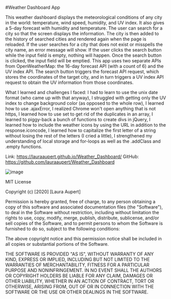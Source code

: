 #Weather Dashboard App

This weather dashboard displays the meteorological conditions of any city in the world: temperature, wind speed, humidity, and UV index. It also gives a 5-day forecast with humidity and temperature. The user can search for a city so that the screen displays the information. The city is then added to the history of searched cities and rendered again when the page is reloaded. If the user searches for a city that does not exist or misspells the city name, an error message will show. If the user clicks the search button while the input field is empty, nothing will happen. Once the search button is clicked, the input field will be emptied. 
This app uses two separate APIs from OpenWeatherMap: the 16-day forecast API (with a count of 6) and the UV index API. The search button triggers the forecast API request, which stores the coordinates of the target city, and in turn triggers a UV index API request to obtain the UV information from those coordinates. 

What I learned and challenges I faced: I had to learn to use the unix date format (who came up with that anyway), I struggled with getting only the UV index to change background color (as opposed to the whole row), I learned how to use .ajaxError, I realized Chrome won't open anything that is not https, I learned how to use set to get rid of the duplicates in an array, I learned to piggy-back a bunch of functions to create divs in jQuery, I learned how to include the weather icons by using the URL in addition to the response.iconcode, I learned how to capitalize the first letter of a string without losing the rest of the letters (I cried a little), I strengthened my understanding of local storage and for-loops as well as the .addClass and .empty functions. 

Link: https://lauraaupert.github.io/Weather_Dashboard/
GitHub: https://github.com/lauraaupert/Weather_Dashboard

![image](https://user-images.githubusercontent.com/73617474/102698406-f906a300-420a-11eb-9265-4e21a6c577ac.png)

MIT License

Copyright (c) [2020] [Laura Aupert]

Permission is hereby granted, free of charge, to any person obtaining a copy of this software and associated documentation files (the "Software"), to deal in the Software without restriction, including without limitation the rights to use, copy, modify, merge, publish, distribute, sublicense, and/or sell copies of the Software, and to permit persons to whom the Software is furnished to do so, subject to the following conditions:

The above copyright notice and this permission notice shall be included in all copies or substantial portions of the Software.

THE SOFTWARE IS PROVIDED "AS IS", WITHOUT WARRANTY OF ANY KIND, EXPRESS OR IMPLIED, INCLUDING BUT NOT LIMITED TO THE WARRANTIES OF MERCHANTABILITY, FITNESS FOR A PARTICULAR PURPOSE AND NONINFRINGEMENT. IN NO EVENT SHALL THE AUTHORS OR COPYRIGHT HOLDERS BE LIABLE FOR ANY CLAIM, DAMAGES OR OTHER LIABILITY, WHETHER IN AN ACTION OF CONTRACT, TORT OR OTHERWISE, ARISING FROM, OUT OF OR IN CONNECTION WITH THE SOFTWARE OR THE USE OR OTHER DEALINGS IN THE SOFTWARE.
